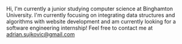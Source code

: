 Hi, I'm currently a junior studying computer science at Binghamton University. I'm currently focusing on integrating data structures and algorithms with website development and am currently looking for a software engineering internship! Feel free to contact me at adrian.sujkovic@gmail.com
<!---
sujkovic/sujkovic is a ✨ special ✨ repository because its `README.md` (this file) appears on your GitHub profile.
You can click the Preview link to take a look at your changes.
--->
